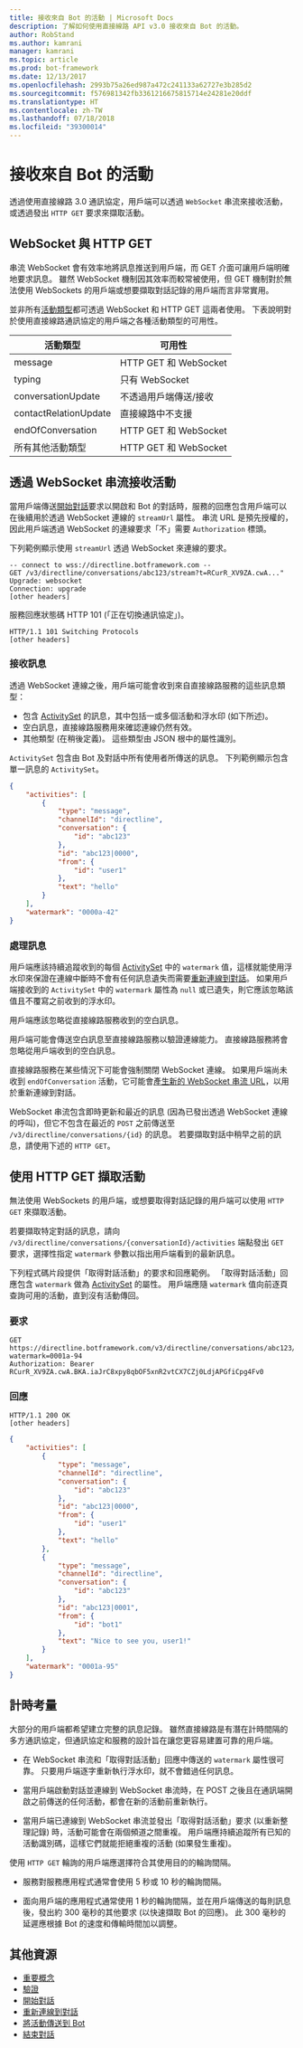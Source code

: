 ```yaml
---
title: 接收來自 Bot 的活動 | Microsoft Docs
description: 了解如何使用直接線路 API v3.0 接收來自 Bot 的活動。
author: RobStand
ms.author: kamrani
manager: kamrani
ms.topic: article
ms.prod: bot-framework
ms.date: 12/13/2017
ms.openlocfilehash: 2993b75a26ed987a472c241133a62727e3b285d2
ms.sourcegitcommit: f576981342fb3361216675815714e24281e20ddf
ms.translationtype: HT
ms.contentlocale: zh-TW
ms.lasthandoff: 07/18/2018
ms.locfileid: "39300014"
---
```

# <a name="receive-activities-from-the-bot"></a>接收來自 Bot 的活動

透過使用直接線路 3.0 通訊協定，用戶端可以透過 `WebSocket` 串流來接收活動，或透過發出 `HTTP GET` 要求來擷取活動。 

## <a name="websocket-vs-http-get"></a>WebSocket 與 HTTP GET

串流 WebSocket 會有效率地將訊息推送到用戶端，而 GET 介面可讓用戶端明確地要求訊息。 雖然 WebSocket 機制因其效率而較常被使用，但 GET 機制對於無法使用 WebSockets 的用戶端或想要擷取對話記錄的用戶端而言非常實用。 

並非所有[活動類型](bot-framework-rest-connector-activities.md)都可透過 WebSocket 和 HTTP GET 這兩者使用。 下表說明對於使用直接線路通訊協定的用戶端之各種活動類型的可用性。

| 活動類型 | 可用性 | 
|----|----|
| message | HTTP GET 和 WebSocket |
| typing | 只有 WebSocket |
| conversationUpdate | 不透過用戶端傳送/接收 |
| contactRelationUpdate | 直接線路中不支援 |
| endOfConversation | HTTP GET 和 WebSocket |
| 所有其他活動類型 | HTTP GET 和 WebSocket |

## <a id="connect-via-websocket"></a> 透過 WebSocket 串流接收活動

當用戶端傳送[開始對話](bot-framework-rest-direct-line-3-0-start-conversation.md)要求以開啟和 Bot 的對話時，服務的回應包含用戶端可以在後續用於透過 WebSocket 連線的 `streamUrl` 屬性。 串流 URL 是預先授權的，因此用戶端透過 WebSocket 的連線要求「不」需要 `Authorization` 標頭。

下列範例顯示使用 `streamUrl` 透過 WebSocket 來連線的要求。

```http
-- connect to wss://directline.botframework.com --
GET /v3/directline/conversations/abc123/stream?t=RCurR_XV9ZA.cwA..."
Upgrade: websocket
Connection: upgrade
[other headers]
```

服務回應狀態碼 HTTP 101 (「正在切換通訊協定」)。

```http
HTTP/1.1 101 Switching Protocols
[other headers]
```

### <a name="receive-messages"></a>接收訊息

透過 WebSocket 連線之後，用戶端可能會收到來自直接線路服務的這些訊息類型：

- 包含 [ActivitySet](bot-framework-rest-direct-line-3-0-api-reference.md#activityset-object) 的訊息，其中包括一或多個活動和浮水印 (如下所述)。
- 空白訊息，直接線路服務用來確認連線仍然有效。
- 其他類型 (在稍後定義)。 這些類型由 JSON 根中的屬性識別。

`ActivitySet` 包含由 Bot 及對話中所有使用者所傳送的訊息。 下列範例顯示包含單一訊息的 `ActivitySet`。

```json
{
    "activities": [
        {
            "type": "message",
            "channelId": "directline",
            "conversation": {
                "id": "abc123"
            },
            "id": "abc123|0000",
            "from": {
                "id": "user1"
            },
            "text": "hello"
        }
    ],
    "watermark": "0000a-42"
}
```

### <a name="process-messages"></a>處理訊息

用戶端應該持續追蹤收到的每個 [ActivitySet](bot-framework-rest-direct-line-3-0-api-reference.md#activityset-object) 中的 `watermark` 值，這樣就能使用浮水印來保證在連線中斷時不會有任何訊息遺失而需要[重新連線到對話](bot-framework-rest-direct-line-3-0-reconnect-to-conversation.md)。 如果用戶端接收到的 `ActivitySet` 中的 `watermark` 屬性為 `null` 或已遺失，則它應該忽略該值且不覆寫之前收到的浮水印。

用戶端應該忽略從直接線路服務收到的空白訊息。

用戶端可能會傳送空白訊息至直接線路服務以驗證連線能力。 直接線路服務將會忽略從用戶端收到的空白訊息。

直接線路服務在某些情況下可能會強制關閉 WebSocket 連線。 如果用戶端尚未收到 `endOfConversation` 活動，它可能會[產生新的 WebSocket 串流 URL](bot-framework-rest-direct-line-3-0-reconnect-to-conversation.md)，以用於重新連線到對話。 

WebSocket 串流包含即時更新和最近的訊息 (因為已發出透過 WebSocket 連線的呼叫)，但它不包含在最近的 `POST` 之前傳送至 `/v3/directline/conversations/{id}` 的訊息。 若要擷取對話中稍早之前的訊息，請使用下述的 `HTTP GET`。

## <a id="http-get"></a> 使用 HTTP GET 擷取活動

無法使用 WebSockets 的用戶端，或想要取得對話記錄的用戶端可以使用 `HTTP GET` 來擷取活動。

若要擷取特定對話的訊息，請向 `/v3/directline/conversations/{conversationId}/activities` 端點發出 `GET` 要求，選擇性指定 `watermark` 參數以指出用戶端看到的最新訊息。 

下列程式碼片段提供「取得對話活動」的要求和回應範例。 「取得對話活動」回應包含 `watermark` 做為 [ActivitySet](bot-framework-rest-direct-line-3-0-api-reference.md#activityset-object) 的屬性。 用戶端應隨 `watermark` 值向前逐頁查詢可用的活動，直到沒有活動傳回。

### <a name="request"></a>要求

```http
GET https://directline.botframework.com/v3/directline/conversations/abc123/activities?watermark=0001a-94
Authorization: Bearer RCurR_XV9ZA.cwA.BKA.iaJrC8xpy8qbOF5xnR2vtCX7CZj0LdjAPGfiCpg4Fv0
```

### <a name="response"></a>回應

```http
HTTP/1.1 200 OK
[other headers]
```

```json
{
    "activities": [
        {
            "type": "message",
            "channelId": "directline",
            "conversation": {
                "id": "abc123"
            },
            "id": "abc123|0000",
            "from": {
                "id": "user1"
            },
            "text": "hello"
        }, 
        {
            "type": "message",
            "channelId": "directline",
            "conversation": {
                "id": "abc123"
            },
            "id": "abc123|0001",
            "from": {
                "id": "bot1"
            },
            "text": "Nice to see you, user1!"
        }
    ],
    "watermark": "0001a-95"
}
```

## <a name="timing-considerations"></a>計時考量

大部分的用戶端都希望建立完整的訊息記錄。 雖然直接線路是有潛在計時間隔的多方通訊協定，但通訊協定和服務的設計旨在讓您更容易建置可靠的用戶端。

- 在 WebSocket 串流和「取得對話活動」回應中傳送的 `watermark` 屬性很可靠。 只要用戶端逐字重新執行浮水印，就不會錯過任何訊息。

- 當用戶端啟動對話並連線到 WebSocket 串流時，在 POST 之後且在通訊端開啟之前傳送的任何活動，都會在新的活動前重新執行。

- 當用戶端已連線到 WebSocket 串流並發出「取得對話活動」要求 (以重新整理記錄) 時，活動可能會在兩個頻道之間重複。 用戶端應持續追蹤所有已知的活動識別碼，這樣它們就能拒絕重複的活動 (如果發生重複)。

使用 `HTTP GET` 輪詢的用戶端應選擇符合其使用目的的輪詢間隔。

- 服務對服務應用程式通常會使用 5 秒或 10 秒的輪詢間隔。

- 面向用戶端的應用程式通常使用 1 秒的輪詢間隔，並在用戶端傳送的每則訊息後，發出約 300 毫秒的其他要求 (以快速擷取 Bot 的回應)。 此 300 毫秒的延遲應根據 Bot 的速度和傳輸時間加以調整。

## <a name="additional-resources"></a>其他資源

- [重要概念](bot-framework-rest-direct-line-3-0-concepts.md)
- [驗證](bot-framework-rest-direct-line-3-0-authentication.md)
- [開始對話](bot-framework-rest-direct-line-3-0-start-conversation.md)
- [重新連線到對話](bot-framework-rest-direct-line-3-0-reconnect-to-conversation.md)
- [將活動傳送到 Bot](bot-framework-rest-direct-line-3-0-send-activity.md)
- [結束對話](bot-framework-rest-direct-line-3-0-end-conversation.md)